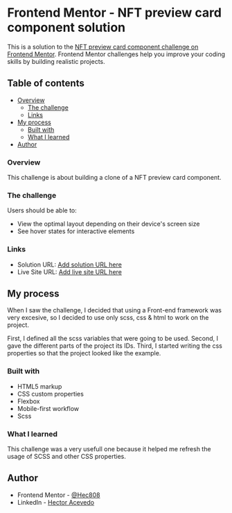 # Frontend Mentor - NFT preview card component solution

This is a solution to the [NFT preview card component challenge on Frontend Mentor](https://www.frontendmentor.io/challenges/nft-preview-card-component-SbdUL_w0U). Frontend Mentor challenges help you improve your coding skills by building realistic projects.

## Table of contents

- [Overview](#overview)
  - [The challenge](#the-challenge)
  - [Links](#links)
- [My process](#my-process)
  - [Built with](#built-with)
  - [What I learned](#what-i-learned)
- [Author](#author)

### Overview

This challenge is about building a clone of a NFT preview card component.

### The challenge

Users should be able to:

- View the optimal layout depending on their device's screen size
- See hover states for interactive elements

### Links

- Solution URL: [Add solution URL here](https://your-solution-url.com)
- Live Site URL: [Add live site URL here](https://your-live-site-url.com)

## My process

When I saw the challenge, I decided that using a Front-end framework was very excesive, so I decided to use only scss, css & html to work on the project.

First, I defined all the scss variables that were going to be used.
Second, I gave the different parts of the project its IDs.
Third, I started writing the css properties so that the project looked like the example.

### Built with

- HTML5 markup
- CSS custom properties
- Flexbox
- Mobile-first workflow
- Scss

### What I learned

This challenge was a very usefull one because it helped me refresh the usage of SCSS and other CSS properties.

## Author

- Frontend Mentor - [@Hec808](https://www.frontendmentor.io/profile/Hec808)
- LinkedIn - [Hector Acevedo](https://www.linkedin.com/in/h%C3%A9ctor-acevedo/)
